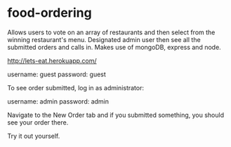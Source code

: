 food-ordering
=============

Allows users to vote on an array of restaurants and then select from the winning restaurant's menu. Designated admin user then see all the submitted orders and calls in. Makes use of mongoDB, express and node.

http://lets-eat.herokuapp.com/

username: guest
password: guest

To see order submitted, log in as administrator:

username: admin
password: admin

Navigate to the New Order tab and if you submitted something, you should see your order there.

Try it out yourself.
